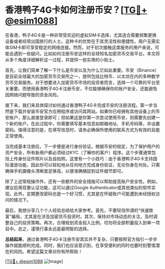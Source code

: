 # 香港鸭子4G卡如何注册币安？[[TG💪+ @esim1088](https://t.me/s/esim1088)]

在香港，鸭子4G卡是一种非常受欢迎的虚拟SIM卡选择，尤其适合需要频繁更换设备或者经常出国旅行的人士。这种卡的优势在于其灵活性和便捷性，用户无需实体SIM卡即可享受稳定的网络连接。然而，对于初次接触这类服务的用户来说，可能会遇到一些疑问，比如如何注册币安这样的全球知名加密货币交易平台。本文将从多个角度详细解析这一过程，并提供一些实用的小贴士。

首先，让我们简单了解一下什么是币安以及为什么它如此重要。币安（Binance）是目前全球最大的加密货币交易所之一，提供包括比特币、以太坊在内的多种数字货币交易服务。对于想要进入加密货币市场的投资者而言，选择一个可靠的平台至关重要。而使用香港鸭子4G卡注册币安，不仅能够确保你的账户安全，还能避免因网络问题导致的资金风险。

接下来，我们来具体探讨如何通过香港鸭子4G卡完成币安的注册流程。第一步当然是下载并安装币安官方应用程序或访问其网站。如果你已经拥有其他设备上的币安账户，那么直接登录即可；但如果这是你第一次尝试使用币安，则需要先创建一个新的账户。在此过程中，你需要填写基本信息如邮箱地址、手机号码等，并设置密码。值得注意的是，在填写信息时，请务必确保所使用的联系方式为有效的且能正常使用。

当完成基本注册后，下一步便是进行身份验证。根据币安的规定，为了保护用户的资产安全，所有新用户都必须经过KYC（了解你的客户）程序。这个步骤通常包括上传身份证件照片以及自拍照。这里有一个小技巧：由于香港鸭子4G卡支持国际漫游功能，因此你可以轻松地从任何地方完成身份验证，无论你身在何处。只需确保手机摄像头清晰度足够高，以便准确捕捉到证件细节即可。

除了上述常规操作外，还有一些额外的安全措施可以帮助提高账户安全性。例如，建议启用双重认证功能，这可以通过Google Authenticator或其他类似的软件实现。此外，定期更改密码也是一个好习惯，尤其是在怀疑账户可能遭到未经授权访问的情况下。

最后，我想分享几个个人经验总结给大家参考。首先，不要轻信所谓的“快速致富”骗局，尤其是在涉及加密货币投资时。其次，保持对市场动态的关注，及时调整自己的投资策略。再次，合理规划资金投入比例，切勿将全部积蓄投入到单一项目中。总之，谨慎行事永远是最明智的选择。

**总结起来**，通过香港鸭子4G卡注册币安其实并不复杂，只要按照官方指引一步步操作就能顺利完成。同时，我们也应该意识到，在享受便利的同时也要时刻警惕潜在的风险。希望这篇文章对你有所帮助！

[[TG💪+ @esim1088](https://t.me/s/esim1088) ![Image](https://i.postimg.cc/4NQfJmqS/Snipaste-2025-05-13-00-14-12.png)]